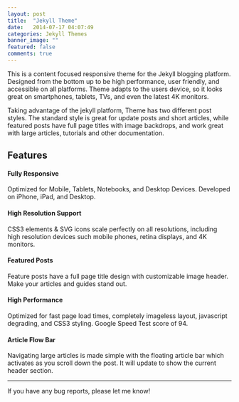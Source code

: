 ```yaml
---
layout: post
title:  "Jekyll Theme"
date:   2014-07-17 04:07:49
categories: Jekyll Themes
banner_image: ""
featured: false
comments: true
---
```


This is a content focused responsive theme for the Jekyll blogging platform. Designed from the bottom up to be high performance, user friendly, and accessible on all platforms. Theme adapts to the users device, so it looks great on smartphones, tablets, TVs, and even the latest 4K monitors.

<!--more-->

Taking advantage of the jekyll platform, Theme has two different post styles. The standard style is great for update posts and short articles, while featured posts have full page titles with image backdrops, and work great with large articles, tutorials and other documentation.

## Features

#### <i class="i-resize-horizontal"></i> Fully Responsive
Optimized for Mobile, Tablets, Notebooks, and Desktop Devices. Developed on iPhone, iPad, and Desktop.

#### <i class="i-resize-full"></i> High Resolution Support
CSS3 elements & SVG icons scale perfectly on all resolutions, including high resolution devices such mobile phones, retina displays, and 4K monitors.

#### <i class="i-cog"></i> Featured Posts
Feature posts have a full page title design with customizable image header. Make your articles and guides stand out.

#### <i class="i-spinner"></i> High Performance
Optimized for fast page load times, completely imageless layout, javascript degrading, and CSS3 styling. Google Speed Test score of 94.

#### <i class="i-sort-alt-down"></i> Article Flow Bar
Navigating large articles is made simple with the floating article bar which activates as you scroll down the post. It will update to show the current header section.

***

If you have any bug reports, please let me know!
